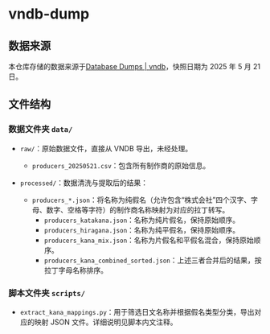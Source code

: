 # vndb-dump

## 数据来源

本仓库存储的数据来源于[Database Dumps | vndb](https://vndb.org/d14)，快照日期为 2025 年 5 月 21 日。

## 文件结构

### 数据文件夹 `data/`

* `raw/`：原始数据文件，直接从 VNDB 导出，未经处理。
  * `producers_20250521.csv`：包含所有制作商的原始信息。
  
* `processed/`：数据清洗与提取后的结果：
  * `producers_*.json`：将名称为纯假名（允许包含“株式会社”四个汉字、字母、数字、空格等字符）的制作商名称映射为对应的拉丁转写。
    * `producers_katakana.json`：名称为纯片假名，保持原始顺序。
    * `producers_hiragana.json`：名称为纯平假名，保持原始顺序。
    * `producers_kana_mix.json`：名称为片假名和平假名混合，保持原始顺序。
    * `producers_kana_combined_sorted.json`：上述三者合并后的结果，按拉丁字母名称排序。
  

### 脚本文件夹 `scripts/`

* `extract_kana_mappings.py`：用于筛选日文名称并根据假名类型分类，导出对应的映射 JSON 文件。详细说明见脚本内文注释。

